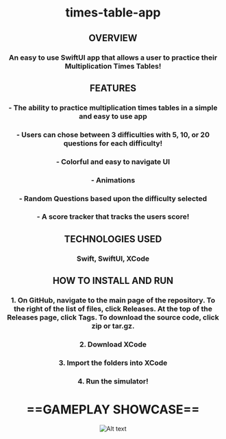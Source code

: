 
<div align="center">
<h1> times-table-app </h1>
<h2> OVERVIEW </h2>
<h3> An easy to use SwiftUI app that allows a user to practice their Multiplication Times Tables! </h3>
<h2> FEATURES </h2>
<h3> - The ability to practice multiplication times tables in a simple and easy to use app </h3>
<h3> - Users can chose between 3 difficulties with 5, 10, or 20 questions for each difficulty! </h3>
<h3> - Colorful and easy to navigate UI</h3>
<h3> - Animations </h3>
<h3> - Random Questions based upon the difficulty selected </h3>
<h3> - A score tracker that tracks the users score! </h3>
<h2> TECHNOLOGIES USED </h2>
<h3> Swift, SwiftUI, XCode </h3>
<h2> HOW TO INSTALL AND RUN </h2>
<h3> 1. On GitHub, navigate to the main page of the repository. To the right of the list of files, click Releases. At the top of the Releases page, click Tags. To download the source code, click zip or tar.gz.
</h3>
<h3> 2. Download XCode </h3>
<h3> 3. Import the folders into XCode </h3>
<h3> 4. Run the simulator! </h3>

# ==GAMEPLAY SHOWCASE==

![Alt text](https://github.com/zheensuseyi/Times-Tables-App/blob/main/timestableappSS/trythiscompressgif.gif
)

</div>
